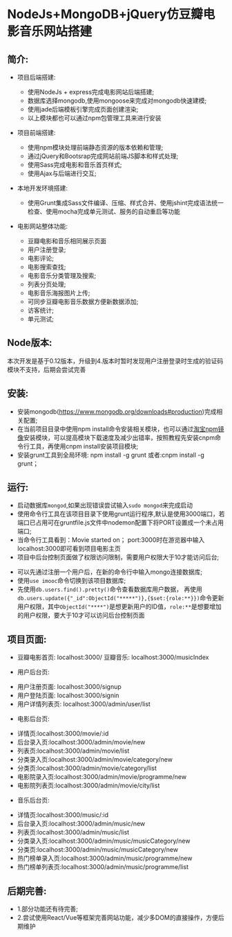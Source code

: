 NodeJs+MongoDB+jQuery仿豆瓣电影音乐网站搭建
================================================

简介:
---------------

* 项目后端搭建:
  * 使用NodeJs + express完成电影网站后端搭建;
  * 数据库选择mongodb,使用mongoose来完成对mongodb快速建模;
  * 使用jade后端模板引擎完成页面创建渲染;
  * 以上模块都也可以通过npm包管理工具来进行安装

* 项目前端搭建:
  * 使用npm模块处理前端静态资源的版本依赖和管理;
  * 通过jQuery和Bootsrap完成网站前端JS脚本和样式处理;
  * 使用Sass完成电影和音乐首页样式;
  * 使用Ajax与后端进行交互;

* 本地开发环境搭建:
  * 使用Grunt集成Sass文件编译、压缩、样式合并、使用jshint完成语法统一检查、使用mocha完成单元测试、服务的自动重启等功能

* 电影网站整体功能:
  * 豆瓣电影和音乐相同展示页面
  * 用户注册登录;
  * 电影评论;
  * 电影搜索查找;
  * 电影音乐分类管理及搜索;
  * 列表分页处理;
  * 电影音乐海报图片上传;
  * 可同步豆瓣电影音乐数据方便新数据添加;
  * 访客统计;
  * 单元测试;

Node版本:
-------
本次开发是基于0.12版本，升级到4.版本时暂时发现用户注册登录时生成的验证码模块不支持，后期会尝试完善

安装:
----
* 安装mongodb(https://www.mongodb.org/downloads#production)完成相关配置;
* 在当前项目目录中使用npm install命令安装相关模块，也可以通过[淘宝npm镜像](http://npm.taobao.org)安装模块，可以提高模块下载速度及减少出错率，按照教程先安装cnpm命令行工具，再使用cnpm install安装项目模块;
* 安装grunt工具到全局环境: npm install -g grunt  或者:cnpm install -g grunt；

运行:
----  
* 启动数据库`mongod`,如果出现错误尝试输入`sudo mongod`来完成启动
* 使用命令行工具在该项目目录下使用grunt运行程序,默认是使用3000端口，若端口已占用可在gruntfile.js文件中nodemon配置下将PORT设置成一个未占用端口;
* 当命令行工具看到：Movie started on； port:3000时在游览器中输入localhost:3000即可看到项目电影主页
* 项目中后台控制页面做了权限访问限制，需要用户权限大于10才能访问后台;
- 可以先通过注册一个用户后，在新的命令行中输入mongo连接数据库;
- 使用`use imooc`命令切换到该项目数据库;
- 先使用`db.users.find().pretty()`命令查看数据库用户数据， 再使用`db.users.update({"_id":ObjectId("*****")},{$set:{role:**}})`命令更新用户权限，其中`ObjectId("****")`是想更新用户的ID值，`role:**`是想要增加的用户权限，要大于10才可以访问后台控制页面

项目页面:
-------
* 豆瓣电影首页: localhost:3000/  豆瓣音乐: localhost:3000/musicIndex

* 用户后台页:
- 用户注册页面: localhost:3000/signup
- 用户登陆页面: localhost:3000/signin
- 用户详情列表页: localhost:3000/admin/user/list

* 电影后台页:
- 详情页:localhost:3000/movie/:id
- 后台录入页:localhost:3000/admin/movie/new
- 列表页:localhost:3000/admin/movie/list
- 分类录入页:localhost:3000/admin/movie/category/new
- 分类页:localhost:3000/admin/movie/category/list
- 电影院录入页:localhost:3000/admin/movie/programme/new
- 电影院列表页:localhost:3000/admin/movie/city/list

* 音乐后台页:
- 详情页:localhost:3000/music/:id
- 后台录入页:localhost:3000/admin/music/new
- 列表页:localhost:3000/admin/music/list
- 分类录入页:localhost:3000/admin/music/musicCategory/new
- 分类页:localhost:3000/admin/music/musicCategory/new
- 热门榜单录入页:localhost:3000/admin/music/programme/new
- 热门榜单列表页:localhost:3000/admin/music/programme/list

后期完善:
-------
* 1.部分功能还有待完善;
* 2.尝试使用React/Vue等框架完善网站功能，减少多DOM的直接操作，方便后期维护
